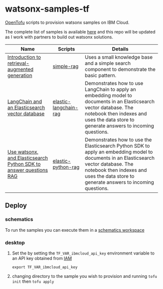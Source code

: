 # watsonx-samples-tf
[OpenTofu](https://opentofu.org/docs/intro/install/) scripts to provision watsonx samples on IBM Cloud.

The complete list of samples is available [here](https://dataplatform.cloud.ibm.com/docs/content/wsj/analyze-data/fm-rag.html?context=wx) and this repo will be updated as I work with partners to build out watsonx solutions. 

|Name|Scripts|Details|
|---|---|---|
|[Introduction to retrieval-augmented generation](https://dataplatform.cloud.ibm.com/exchange/public/entry/view/fed7cf6b-1c48-4d71-8c04-0fce0e000d43?context=wx)|[simple-rag](./simple-rag/)|Uses a small knowledge base and a simple search component to demonstrate the basic pattern.|
|[LangChain and an Elasticsearch vector database](https://dataplatform.cloud.ibm.com/exchange/public/entry/view/ebeb9fc0-9844-4838-aff8-1fa1997d0c13?context=wx&audience=wdp)|[elastic-langchain-rag](./elastic-langchain-rag)|Demonstrates how to use LangChain to apply an embedding model to documents in an Elasticsearch vector database. The notebook then indexes and uses the data store to generate answers to incoming questions.|
|[Use watsonx, and Elasticsearch Python SDK to answer questions RAG](https://dataplatform.cloud.ibm.com/exchange/public/entry/view/bdbc8ad4-9c1f-460f-99ee-5c3a1f374fa7?context=wx&audience=wdp)|[elastic-python-rag](./elastic-python-rag/)|Demonstrates how to use the Elasticsearch Python SDK to apply an embedding model to documents in an Elasticsearch vector database. The notebook then indexes and uses the data store to generate answers to incoming questions.|

## Deploy

### schematics
To run the samples you can execute them in a [schematics workspace](https://cloud.ibm.com/docs/schematics?topic=schematics-getting-started) 

### desktop 

1. Set the by setting the `TF_VAR_ibmcloud_api_key` environment variable to an API key obtained from [IAM](https://cloud.ibm.com/iam/apikeys)
   ```
   export TF_VAR_ibmcloud_api_key
   ```

2. changing directory to the sample you wish to provision and running `tofu init` then `tofu apply`